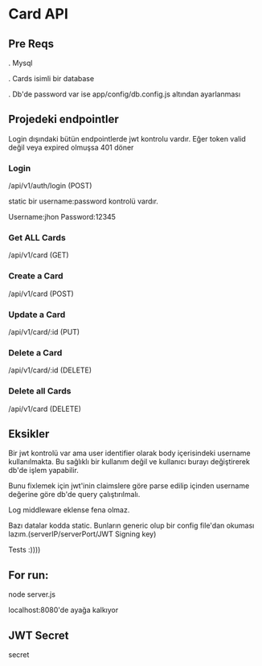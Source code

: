 # Card API

## Pre Reqs
. Mysql

. Cards isimli bir database

. Db'de password var ise app/config/db.config.js altından ayarlanması


## Projedeki endpointler
Login dışındaki bütün endpointlerde jwt kontrolu vardır. Eğer token valid değil veya expired olmuşsa 401 döner

### Login

/api/v1/auth/login (POST)

static bir username:password kontrolü vardır.

Username:jhon
Password:12345

### Get ALL Cards

/api/v1/card (GET)

### Create a Card

/api/v1/card (POST)

### Update a Card

/api/v1/card/:id (PUT)

### Delete a Card

/api/v1/card/:id (DELETE)

### Delete all Cards

/api/v1/card (DELETE)



## Eksikler

Bir jwt kontrolü var ama user identifier olarak body içerisindeki username kullanılmakta. Bu sağlıklı bir kullanım değil ve kullanıcı burayı değiştirerek db'de işlem yapabilir. 

Bunu fixlemek için jwt'inin claimslere göre parse edilip içinden username değerine göre db'de query çalıştırılmalı.

Log middleware eklense fena olmaz.

Bazı datalar kodda static. Bunların generic olup bir config file'dan okuması lazım.(serverIP/serverPort/JWT Signing key)

Tests  :))))


## For run:
node server.js

localhost:8080'de ayağa kalkıyor

## JWT Secret
secret
